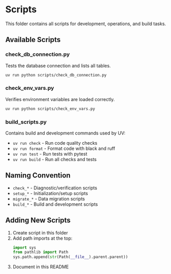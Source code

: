 # Scripts

This folder contains all scripts for development, operations, and build tasks.

## Available Scripts

### check_db_connection.py
Tests the database connection and lists all tables.

```bash
uv run python scripts/check_db_connection.py
```

### check_env_vars.py
Verifies environment variables are loaded correctly.

```bash
uv run python scripts/check_env_vars.py
```

### build_scripts.py
Contains build and development commands used by UV:
- `uv run check` - Run code quality checks
- `uv run format` - Format code with black and ruff
- `uv run test` - Run tests with pytest
- `uv run build` - Run all checks and tests

## Naming Convention

- `check_*` - Diagnostic/verification scripts
- `setup_*` - Initialization/setup scripts  
- `migrate_*` - Data migration scripts
- `build_*` - Build and development scripts

## Adding New Scripts

1. Create script in this folder
2. Add path imports at the top:
   ```python
   import sys
   from pathlib import Path
   sys.path.append(str(Path(__file__).parent.parent))
   ```
3. Document in this README
